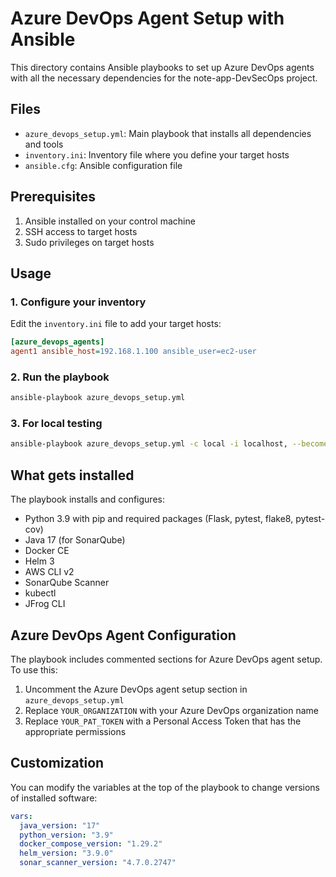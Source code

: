 # Azure DevOps Agent Setup with Ansible

This directory contains Ansible playbooks to set up Azure DevOps agents with all the necessary dependencies for the note-app-DevSecOps project.

## Files

- `azure_devops_setup.yml`: Main playbook that installs all dependencies and tools
- `inventory.ini`: Inventory file where you define your target hosts
- `ansible.cfg`: Ansible configuration file

## Prerequisites

1. Ansible installed on your control machine
2. SSH access to target hosts
3. Sudo privileges on target hosts

## Usage

### 1. Configure your inventory

Edit the `inventory.ini` file to add your target hosts:

```ini
[azure_devops_agents]
agent1 ansible_host=192.168.1.100 ansible_user=ec2-user
```

### 2. Run the playbook

```bash
ansible-playbook azure_devops_setup.yml
```

### 3. For local testing

```bash
ansible-playbook azure_devops_setup.yml -c local -i localhost, --become
```

## What gets installed

The playbook installs and configures:

- Python 3.9 with pip and required packages (Flask, pytest, flake8, pytest-cov)
- Java 17 (for SonarQube)
- Docker CE
- Helm 3
- AWS CLI v2
- SonarQube Scanner
- kubectl
- JFrog CLI

## Azure DevOps Agent Configuration

The playbook includes commented sections for Azure DevOps agent setup. To use this:

1. Uncomment the Azure DevOps agent setup section in `azure_devops_setup.yml`
2. Replace `YOUR_ORGANIZATION` with your Azure DevOps organization name
3. Replace `YOUR_PAT_TOKEN` with a Personal Access Token that has the appropriate permissions

## Customization

You can modify the variables at the top of the playbook to change versions of installed software:

```yaml
vars:
  java_version: "17"
  python_version: "3.9"
  docker_compose_version: "1.29.2"
  helm_version: "3.9.0"
  sonar_scanner_version: "4.7.0.2747"
```